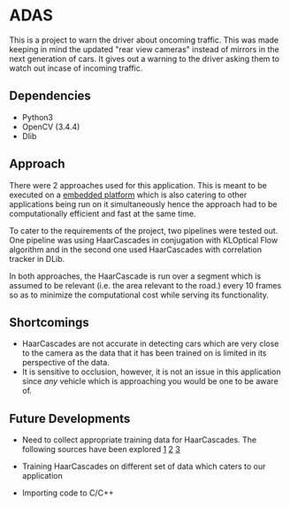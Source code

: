 # ADAS
This is a project to warn the driver about oncoming traffic. This was made keeping in mind the updated "rear view cameras" instead of mirrors in the next generation of cars. It gives out a warning to the driver asking them to watch out incase of incoming traffic.

## Dependencies 

* Python3
* OpenCV (3.4.4)
* Dlib 

## Approach 

There were 2 approaches used for this application. This is meant to be executed on a [embedded platform](https://www.imx6rex.com/) which is also catering to other applications being run on it simultaneously hence the approach had to be computationally efficient and fast at the same time. 

To cater to the requirements of the project, two pipelines were tested out. One pipeline was using HaarCascades in conjugation with KLOptical Flow algorithm and in the second one used HaarCascades with correlation tracker in DLib. 

In both approaches, the HaarCascade is run over a segment which is assumed to be relevant (i.e. the area relevant to the road.) every 10 frames so as to minimize the computational cost while serving its functionality. 

## Shortcomings

* HaarCascades are not accurate in detecting cars which are very close to the camera as the data that it has been trained on is limited in its perspective of the data.
* It is sensitive to occlusion, however, it is not an issue in this application since _any_ vehicle which is approaching you would be one to be aware of.


## Future Developments

* Need to collect appropriate training data for HaarCascades. The following sources have been explored [1](http://cogcomp.org/Data/Car/) [2](http://cbcl.mit.edu/software-datasets/CarData.html) [3](http://www-old.emt.tugraz.at/~pinz/data/GRAZ_02/)

* Training HaarCascades on different set of data which caters to our application

* Importing code to C/C++
